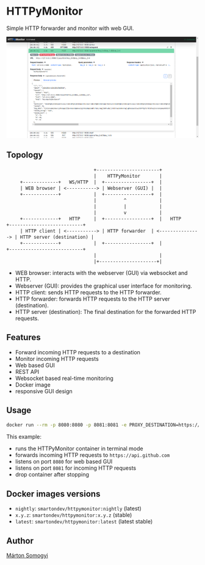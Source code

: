 # HTTPyMonitor

Simple HTTP forwarder and monitor with web GUI.

![HTTPyMonitor screenshot](doc/images/HTTPyMonitor-screenshot.png)

## Topology

```
                                +-----------------------+
                                |    HTTPyMonitor       |
     +-------------+   WS/HTTP  |  +-----------------+  |
     | WEB browser | <-----------> | Webserver (GUI) |  |
     +-------------+            |  +-----------------+  |
                                |          ^            |
                                |          |            |
                                |          v            |
     +-------------+   HTTP     |  +-----------------+  |   HTTP         +---------------------------+
     | HTTP client | <-----------> | HTTP forwarder  | <---------------> | HTTP server (destination) |
     +-------------+            |  +-----------------+  |                +---------------------------+
                                |                       |
                                |+---------------------+|
```

- WEB browser: interacts with the webserver (GUI) via websocket and HTTP.
- Webserver (GUI): provides the graphical user interface for monitoring.
- HTTP client: sends HTTP requests to the HTTP forwarder.
- HTTP forwarder: forwards HTTP requests to the HTTP server (destination).
- HTTP server (destination): The final destination for the forwarded HTTP requests.

## Features

- Forward incoming HTTP requests to a destination
- Monitor incoming HTTP requests
- Web based GUI
- REST API
- Websocket based real-time monitoring
- Docker image
- responsive GUI design

## Usage

```bash
docker run --rm -p 8080:8080 -p 8081:8081 -e PROXY_DESTINATION=https://api.github.com smartondev/httpymonitor
```

This example:

- runs the HTTPyMonitor container in terminal mode
- forwards incoming HTTP requests to `https://api.github.com`
- listens on port `8080` for web based GUI
- listens on port `8081` for incoming HTTP requests
- drop container after stopping

## Docker images versions

- `nightly`: `smartondev/httpymonitor:nightly` (latest)
- `x.y.z`: `smartondev/httpymonitor:x.y.z` (stable)
- `latest`: `smartondev/httpymonitor:latest` (latest stable)

## Author

[Márton Somogyi](https://github.com/kamarton)
